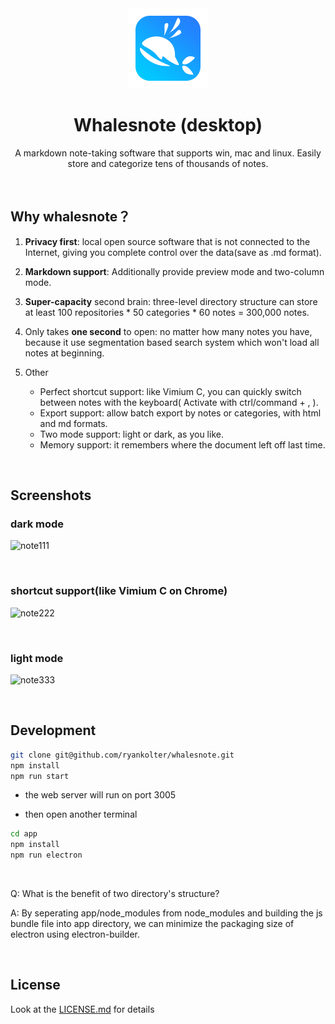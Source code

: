 
<div align="center">
  <img src="public/icon.png" height="128">
  <h1>Whalesnote (desktop)</h1>
  <p>A markdown note-taking software that supports win, mac and linux. Easily store and categorize tens of thousands of notes.</p>
</div>

<br>

## Why whalesnote？

1. **Privacy first**: local open source software that is not connected to the Internet, giving you complete control over the data(save as .md format).
2. **Markdown support**: Additionally provide preview mode and two-column mode.
3. **Super-capacity** second brain: three-level directory structure can store at least 100 repositories * 50 categories * 60 notes = 300,000 notes.
4. Only takes **one second** to open: no matter how many notes you have, because it use segmentation based search system which won't load all notes at beginning.

5. Other
    - Perfect shortcut support: like Vimium C, you can quickly switch between notes with the keyboard( Activate with ctrl/command + , ).
    - Export support: allow batch export by notes or categories, with html and md formats.
    - Two mode support: light or dark, as you like.
    - Memory support: it remembers where the document left off last time.

<br>

## Screenshots

### dark mode

![note111](https://user-images.githubusercontent.com/44566054/205487966-53889309-bfce-4775-8d73-e47346515475.PNG)

<br>

### shortcut support(like Vimium C on Chrome)

![note222](https://user-images.githubusercontent.com/44566054/205487983-a7b4ccbb-3c61-4fce-929c-2a07948d6e7b.PNG)

<br>

### light mode

![note333](https://user-images.githubusercontent.com/44566054/205488150-4eea2f39-49c6-479f-9332-6b43b92d1083.PNG)

<br>

## Development

```bash
git clone git@github.com/ryankolter/whalesnote.git
npm install
npm run start
```
- the web server will run on port 3005

- then open another terminal

```bash
cd app
npm install
npm run electron
```

<br>

Q: What is the benefit of two directory's structure?

A: By seperating app/node_modules from node_modules and building the js bundle file into app directory, we can minimize the packaging size of electron using electron-builder.

<br>

## License

Look at the [LICENSE.md](./LICENSE.md) for details
